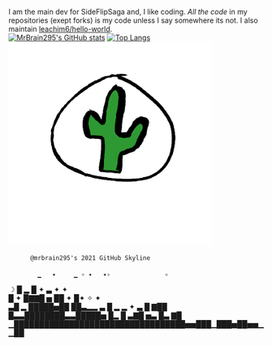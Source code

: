 I am the main dev for SideFlipSaga and, I like coding. <em>All the code</em> in my repositories (exept forks) is my code unless I say somewhere its not.
I also maintain [leachim6/hello-world](https://github.com/leachim6/hello-world).
<br/>
[![MrBrain295's GitHub stats](https://github-readme-stats.vercel.app/api?username=MrBrain295)](https://github.com/anuraghazra/github-readme-stats)
[![Top Langs](https://github-readme-stats.vercel.app/api/top-langs/?username=MrBrain295)](https://github.com/anuraghazra/github-readme-stats)
![My Profile Picture](pfp.png)

          @mrbrain295's 2021 GitHub Skyline          

            ▁   ✦     ▁ ✧ ✦   ✦✧               ✧     
   ☽        █  ▂      █   ✦      ▃         ✦    ✦    
     █   ✦  █▇▇█ ▅   ██   ✦      █✦   ✧      ✦       
    ▃█  ▂  █████▅██  ██▃▂▂  ▃    █     ▂     ▂    ✦ ▃
 █ ▇██  █▃▃████████▃▃█████▅ █▂   █   ▃▇█ ▅▃  █▃    ▇█
▁██████████████████████████████████▅▅███▁███▅██▅▅▁▁██
